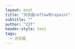 ```yaml
---
layout: post
title: "浏览器reflow和repaint"
subtitle: ""
author: "ZJT"
header-style: text
tags:
  - 浏览器
---
```



### 

